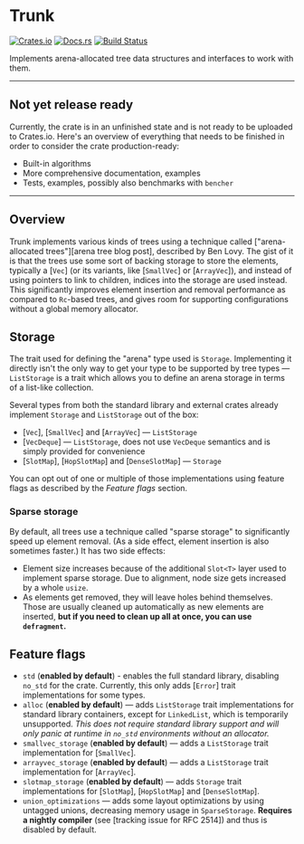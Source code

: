 # Trunk
[![Crates.io](https://img.shields.io/crates/v/trunk)](https://crates.io/crates/trunk "Trunk on Crates.io")
[![Docs.rs](https://img.shields.io/badge/documentation-docs.rs-informational)](https://docs.rs/trunk "Trunk on Docs.rs")
[![Build Status](https://github.com/kotauskas/trunk.rs/workflows/Build/badge.svg)](https://github.com/kotauskas/trunk.rs/actions "GitHub Actions page for Trunk")

Implements arena-allocated tree data structures and interfaces to work with them.

------------------------

## Not yet release ready
Currently, the crate is in an unfinished state and is not ready to be uploaded to Crates.io. Here's an overview of everything that needs to be finished in order to consider the crate production-ready:
- Built-in algorithms
- More comprehensive documentation, examples
- Tests, examples, possibly also benchmarks with `bencher`

------------------------

## Overview
Trunk implements various kinds of trees using a technique called ["arena-allocated trees"][arena tree blog post], described by Ben Lovy. The gist of it is that the trees use some sort of backing storage to store the elements, typically a [`Vec`] (or its variants, like [`SmallVec`] or [`ArrayVec`]), and instead of using pointers to link to children, indices into the storage are used instead. This significantly improves element insertion and removal performance as compared to `Rc`-based trees, and gives room for supporting configurations without a global memory allocator.

## Storage
The trait used for defining the "arena" type used is `Storage`. Implementing it directly isn't the only way to get your type to be supported by tree types — `ListStorage` is a trait which allows you to define an arena storage in terms of a list-like collection.

Several types from both the standard library and external crates already implement `Storage` and `ListStorage` out of the box:
- [`Vec`], [`SmallVec`] and [`ArrayVec`] — `ListStorage`
- [`VecDeque`] — `ListStorage`, does not use `VecDeque` semantics and is simply provided for convenience
- [`SlotMap`], [`HopSlotMap`] and [`DenseSlotMap`] — `Storage`

You can opt out of one or multiple of those implementations using feature flags as described by the *Feature flags* section.

### Sparse storage
By default, all trees use a technique called "sparse storage" to significantly speed up element removal. (As a side effect, element insertion is also sometimes faster.) It has two side effects:
- Element size increases because of the additional `Slot<T>` layer used to implement sparse storage. Due to alignment, node size gets increased by a whole `usize`.
- As elements get removed, they will leave holes behind themselves. Those are usually cleaned up automatically as new elements are inserted, **but if you need to clean up all at once, you can use `defragment`.**

## Feature flags
- `std` (**enabled by default**) - enables the full standard library, disabling `no_std` for the crate. Currently, this only adds [`Error`] trait implementations for some types.
- `alloc` (**enabled by default**) — adds `ListStorage` trait implementations for standard library containers, except for `LinkedList`, which is temporarily unsupported. *This does not require standard library support and will only panic at runtime in `no_std` environments without an allocator.*
- `smallvec_storage` (**enabled by default**) — adds a `ListStorage` trait implementation for [`SmallVec`].
- `arrayvec_storage` (**enabled by default**) — adds a `ListStorage` trait implementation for [`ArrayVec`].
- `slotmap_storage` (**enabled by default**) — adds `Storage` trait implementations for [`SlotMap`], [`HopSlotMap`] and [`DenseSlotMap`].
- `union_optimizations` — adds some layout optimizations by using untagged unions, decreasing memory usage in `SparseStorage`. **Requires a nightly compiler** (see [tracking issue for RFC 2514]) and thus is disabled by default.

